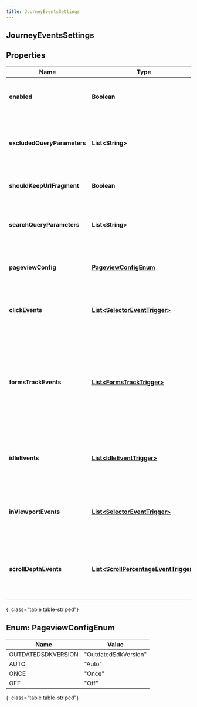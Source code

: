 ```yaml
---
title: JourneyEventsSettings
---
```


## JourneyEventsSettings

## Properties

| Name                        | Type                                                                                                 | Description                                                                                                          | Notes      |
| --------------------------- | ---------------------------------------------------------------------------------------------------- | -------------------------------------------------------------------------------------------------------------------- | ---------- |
| **enabled**                 | <!----><!---->**Boolean**<!---->                                                                     | Whether or not journey event collection is enabled.                                                                  | [optional] |
| **excludedQueryParameters** | <!----><!---->**List&lt;String&gt;**<!---->                                                          | List of parameters to be excluded from the query string.                                                             | [optional] |
| **shouldKeepUrlFragment**   | <!----><!---->**Boolean**<!---->                                                                     | Whether or not to keep the URL fragment.                                                                             | [optional] |
| **searchQueryParameters**   | <!----><!---->**List&lt;String&gt;**<!---->                                                          | List of query parameters used for search (e.g. &#39;q&#39;).                                                         | [optional] |
| **pageviewConfig**          | [**PageviewConfigEnum**](#PageviewConfigEnum)<!---->                                                 | Controls how the pageview events are tracked.                                                                        | [optional] |
| **clickEvents**             | <!----><!---->[**List&lt;SelectorEventTrigger&gt;**](SelectorEventTrigger.md)<!---->                 | Tracks when and where a visitor clicks on a webpage.                                                                 | [optional] |
| **formsTrackEvents**        | <!----><!---->[**List&lt;FormsTrackTrigger&gt;**](FormsTrackTrigger.md)<!---->                       | Controls how the form submitted and form abandoned events are tracked after a visitor interacts with a form element. | [optional] |
| **idleEvents**              | <!----><!---->[**List&lt;IdleEventTrigger&gt;**](IdleEventTrigger.md)<!---->                         | Tracks when and where a visitor becomes inactive on a webpage.                                                       | [optional] |
| **inViewportEvents**        | <!----><!---->[**List&lt;SelectorEventTrigger&gt;**](SelectorEventTrigger.md)<!---->                 | Tracks when elements become visible or hidden on screen.                                                             | [optional] |
| **scrollDepthEvents**       | <!----><!---->[**List&lt;ScrollPercentageEventTrigger&gt;**](ScrollPercentageEventTrigger.md)<!----> | Tracks when a visitor scrolls to a specific percentage of a webpage.                                                 | [optional] |

{: class="table table-striped"}

<a name="PageviewConfigEnum"></a>

## Enum: PageviewConfigEnum

| Name               | Value                          |
| ------------------ | ------------------------------ |
| OUTDATEDSDKVERSION | &quot;OutdatedSdkVersion&quot; |
| AUTO               | &quot;Auto&quot;               |
| ONCE               | &quot;Once&quot;               |
| OFF                | &quot;Off&quot;                |

{: class="table table-striped"}
